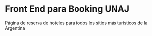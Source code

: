 # Front End para Booking UNAJ

Página de reserva de hoteles para todos los sitios más turísticos de la Argentina